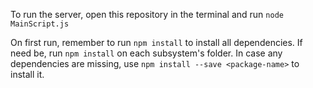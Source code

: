 To run the server, open this repository in the terminal and run `node MainScript.js`

On first run, remember to run `npm install` to install all dependencies. If need be, run `npm install` on each subsystem's folder. In case any dependencies are missing, use `npm install --save <package-name>` to install it.

